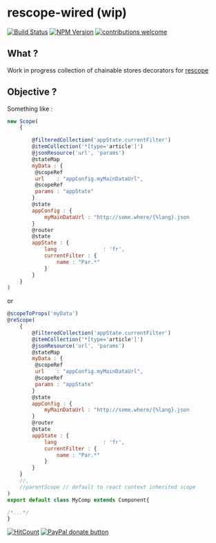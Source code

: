 # rescope-wired (wip)

[![Build Status](https://travis-ci.org/CaipiLabs/ReScope.svg?branch=master)](https://travis-ci.org/CaipiLabs/rescope-wired)
[![NPM Version](https://badge.fury.io/js/rescope.svg?style=flat)](https://npmjs.org/package/rescope-wired)
[![contributions welcome](https://img.shields.io/badge/contributions-welcome-brightgreen.svg?style=flat)](#)


## What ?

Work in progress collection of chainable stores decorators for [rescope](https://github.com/CaipiLabs/ReScope)

## Objective ?

Something like :

```jsx
new Scope(
    {

        @filteredCollection('appState.currentFilter')
        @itemCollection('*[type='article']')
        @jsonResource('url', 'params')
        @stateMap
        myData : {
         @scopeRef
         url    : "appConfig.myMainDataUrl",
         @scopeRef
         params : "appState"
        }
        @state
        appConfig : {
            myMainDataUrl : "http://some.where/{%lang}.json
        }
        @router
        @state
        appState : {
            lang               : 'fr',
            currentFilter : {
                name : "Par.*"
            }
        }
    }
)

```

or

```jsx
@scopeToProps('myData')
@reScope(
    {
        @filteredCollection('appState.currentFilter')
        @itemCollection('*[type='article']')
        @jsonResource('url', 'params')
        @stateMap
        myData : {
         @scopeRef
         url    : "appConfig.myMainDataUrl",
         @scopeRef
         params : "appState"
        }
        @state
        appConfig : {
            myMainDataUrl : "http://some.where/{%lang}.json
        }
        @router
        @state
        appState : {
            lang               : 'fr',
            currentFilter : {
                name : "Par.*"
            }
        }
    }
    //,
    //parentScope // default to react context inherited scope
)
export default class MyComp extends Component{

/*...*/
}
```

[![HitCount](http://hits.dwyl.io/caipilabs/Caipilabs/rescope.svg)](http://hits.dwyl.io/caipilabs/Caipilabs/rescope-wired)
<span class="badge-paypal"><a href="https://www.paypal.com/cgi-bin/webscr?cmd=_s-xclick&hosted_button_id=VWKR3TWQ2U2AC" title="Donate to this project using Paypal"><img src="https://img.shields.io/badge/paypal-donate-yellow.svg" alt="PayPal donate button" /></a></span>

